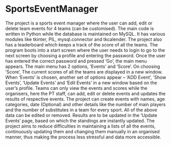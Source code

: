 # SportsEventManager
 The project is a sports event manager where the user can add, edit or delete team events for 4
teams (can be customised).
The main code is written in Python while the database is maintained on MySQL. It has
various modules like tkinter, PIL, mysql.connector and tkcalender. The project also has a
leaderboard which keeps a track of the score of all the teams.
The program boots into a start screen where the user needs to login to go to the next screen
by choosing a profile and entering the password. Once the user has entered the correct
password and pressed ‘Go’, the main menu appears. The main menu has 2 options, ‘Events’
and ‘Score’.
On choosing ‘Score’, The current scores of all the teams are displayed in a new window.
When ‘Events’ is chosen, another set of options appear – ‘ADD Event’, ‘Show Events’,
‘Update Events’ and ‘Edit Events’ in a new window based on the user’s profile. Teams can
only view the events and scores while the organisers, here the PT staff, can add, edit or delete
events and updates the results of respective events.
The project can create events with names, age categories, date (Optional) and other details
like the number of main players and the number of substitutes in a team for every sport. All
of the above data can be edited or removed.
Results are to be updated in the ‘Update Events’ page, based on which the standings are
instantly updated.
The project aims to reduce difficulties in maintaining a lists of all the events, continuously
updating them and changing them manually in an organised manner, thus making the process
less stressful and data more accessible.

